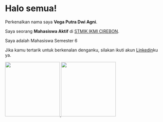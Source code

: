 # Halo semua! 

Perkenalkan nama saya **Vega Putra Dwi Agni**.

Saya seorang **Mahasiswa Aktif** di [STMIK IKMI CIREBON](ikmi.ac.id).

Saya adalah Mahasiswa Semester 6

Jika kamu tertarik untuk berkenalan denganku, silakan ikuti akun [Linkedin](https://www.linkedin.com/in/vegaputra/)ku ya.


<p align="left">
<a href="https://github.com/vegaputraa">
  <img height="180em" src="https://github-readme-stats-eight-theta.vercel.app/api?username=gilangadhan&show_icons=true&theme=algolia&include_all_commits=true&count_private=true"/>
  <img height="180em" src="https://github-readme-stats-eight-theta.vercel.app/api/top-langs/?username=gilangadhan&layout=compact&langs_count=8&theme=algolia"/>
</a>
</p>
